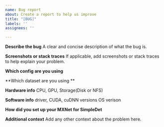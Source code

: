 ```yaml
---
name: Bug report
about: Create a report to help us improve
title: "[BUG]"
labels: ''
assignees: ''

---
```


**Describe the bug**
A clear and concise description of what the bug is.

**Screenshots or stack traces**
If applicable, add screenshots or stack traces to help explain your problem.

**Which config are you using**

**Which dataset are you using **

**Hardware info**
CPU, GPU, Storage(Disk or NFS)

**Software info**
driver, CUDA, cuDNN versions
OS verison

**How did you set up your MXNet for SimpleDet**

**Additional context**
Add any other context about the problem here.
